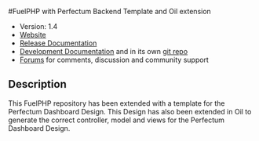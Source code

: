 #FuelPHP with Perfectum Backend Template and Oil extension

* Version: 1.4
* [Website](http://fuelphp.com/)
* [Release Documentation](http://docs.fuelphp.com)
* [Development Documentation](http://fueldevdocs.exite.eu) and in its own [git repo](https://github.com/fuel/docs)
* [Forums](http://fuelphp.com/forums) for comments, discussion and community support

## Description

This FuelPHP repository has been extended with a template for the Perfectum Dashboard Design.
This Design has also been extended in Oil to generate the correct controller, model and views for the Perfectum Dashboard Design.
